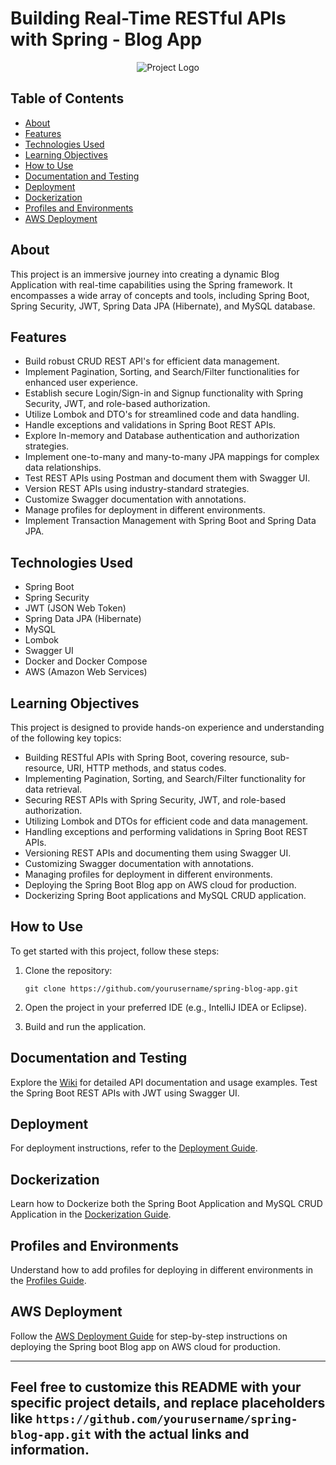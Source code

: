 # Building Real-Time RESTful APIs with Spring - Blog App

<div align="center">
  <img src="https://sunai.cl/wp-content/uploads/logo-rest-api.png" alt="Project Logo">
</div>

## Table of Contents

- [About](#about)
- [Features](#features)
- [Technologies Used](#technologies-used)
- [Learning Objectives](#learning-objectives)
- [How to Use](#how-to-use)
- [Documentation and Testing](#documentation-and-testing)
- [Deployment](#deployment)
- [Dockerization](#dockerization)
- [Profiles and Environments](#profiles-and-environments)
- [AWS Deployment](#aws-deployment)

## About

This project is an immersive journey into creating a dynamic Blog Application with real-time capabilities using the Spring framework. It encompasses a wide array of concepts and tools, including Spring Boot, Spring Security, JWT, Spring Data JPA (Hibernate), and MySQL database.

## Features

- Build robust CRUD REST API's for efficient data management.
- Implement Pagination, Sorting, and Search/Filter functionalities for enhanced user experience.
- Establish secure Login/Sign-in and Signup functionality with Spring Security, JWT, and role-based authorization.
- Utilize Lombok and DTO's for streamlined code and data handling.
- Handle exceptions and validations in Spring Boot REST APIs.
- Explore In-memory and Database authentication and authorization strategies.
- Implement one-to-many and many-to-many JPA mappings for complex data relationships.
- Test REST APIs using Postman and document them with Swagger UI.
- Version REST APIs using industry-standard strategies.
- Customize Swagger documentation with annotations.
- Manage profiles for deployment in different environments.
- Implement Transaction Management with Spring Boot and Spring Data JPA.

## Technologies Used

- Spring Boot
- Spring Security
- JWT (JSON Web Token)
- Spring Data JPA (Hibernate)
- MySQL
- Lombok
- Swagger UI
- Docker and Docker Compose
- AWS (Amazon Web Services)

## Learning Objectives

This project is designed to provide hands-on experience and understanding of the following key topics:

- Building RESTful APIs with Spring Boot, covering resource, sub-resource, URI, HTTP methods, and status codes.
- Implementing Pagination, Sorting, and Search/Filter functionality for data retrieval.
- Securing REST APIs with Spring Security, JWT, and role-based authorization.
- Utilizing Lombok and DTOs for efficient code and data management.
- Handling exceptions and performing validations in Spring Boot REST APIs.
- Versioning REST APIs and documenting them using Swagger UI.
- Customizing Swagger documentation with annotations.
- Managing profiles for deployment in different environments.
- Deploying the Spring Boot Blog app on AWS cloud for production.
- Dockerizing Spring Boot applications and MySQL CRUD application.

## How to Use

To get started with this project, follow these steps:

1. Clone the repository:
   ```
   git clone https://github.com/yourusername/spring-blog-app.git
   ```

2. Open the project in your preferred IDE (e.g., IntelliJ IDEA or Eclipse).

3. Build and run the application.

## Documentation and Testing

Explore the [Wiki](https://github.com/yourusername/spring-blog-app/wiki) for detailed API documentation and usage examples. Test the Spring Boot REST APIs with JWT using Swagger UI.

## Deployment

For deployment instructions, refer to the [Deployment Guide](deployment.md).

## Dockerization

Learn how to Dockerize both the Spring Boot Application and MySQL CRUD Application in the [Dockerization Guide](dockerization.md).

## Profiles and Environments

Understand how to add profiles for deploying in different environments in the [Profiles Guide](profiles.md).

## AWS Deployment

Follow the [AWS Deployment Guide](aws-deployment.md) for step-by-step instructions on deploying the Spring boot Blog app on AWS cloud for production.

---

Feel free to customize this README with your specific project details, and replace placeholders like `https://github.com/yourusername/spring-blog-app.git` with the actual links and information.
---

